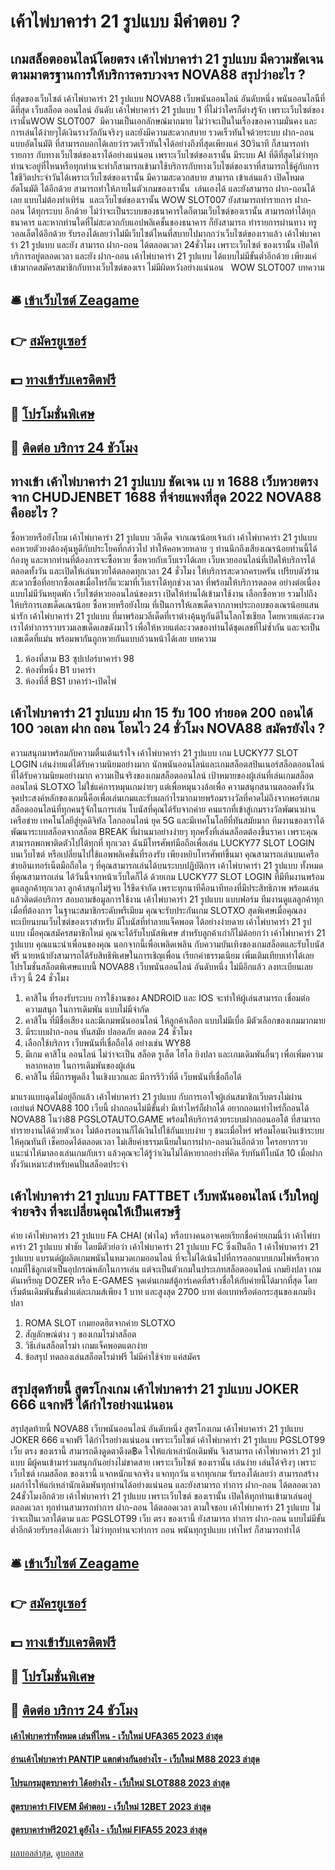 # เค้าไพ่บาคาร่า 21 รูปแบบ มีคำตอบ ?
## เกมสล็อตออนไลน์โดยตรง เค้าไพ่บาคาร่า 21 รูปแบบ มีความชัดเจนตามมาตรฐานการให้บริการครบวงจร NOVA88 สรุปว่าอะไร ?
ที่สุดของเว็บไซต์ เค้าไพ่บาคาร่า 21 รูปแบบ NOVA88 เว็บพนันออนไลน์ อันดับหนึ่ง พนันออนไลนืที่ดีที่สุด เว็บสล็อต ออนไลน์ อันดับ เค้าไพ่บาคาร่า 21 รูปแบบ 1 ที่ไม่ว่าใครก็ต่างรู้จัก เพราะเว็บไซต์ของเรานั้นWOW SLOT007  มีความเป็นเอกลักษณ์มากมาย ไม่ว่าจะเป็นในเรื่องของความมั่นคง และการเล่นได้ง่ายๆได้เงินรางวัลกันจริงๆ และยังมีความสะดวกสบาย รวดเร็วทันใจด้วยระบบ ฝาก-ถอน แบบอัตโนมัติ ที่สามารถบอกได้เลยว่ารวดเร็วทันใจได้อย่างถึงที่สุดเพียงแค่ 30วินาที ก็สามารถทำรายการ กับทางเว็บไซต์ของเราได้อย่างแน่นอน เพราะเว็บไซต์ของเรานั้น มีระบบ AI ที่ดีที่สุดไม่ว่าทุกท่านจะอยู่ที่ไหนหรือทุกท่านจะทำก็สามารถเข้ามาใช้บริการกับทางเว็บไซต์ของเราที่สามารถใช้คู่กับการใชชีวิตประจำวันได้เพราะเว็บไซต์ของเรานั้น มีความสะดวกสบาย สามารถ เข้าเล่นแล้ว เปิดโหมด อัตโนมัติ ได้อีกด้วย สามารถทำให้ภายในตัวเกมของเรานั้น  เล่นเองได้ และยังสามารถ ฝาก-ถอนได้เลย แบบไม่ต้องทำเทิร์น  และเว็บไซต์ของเรานั้น WOW SLOT007 ยังสามารถทำรายการ ฝาก-ถอน ได้ทุกระบบ อีกด้วย ไม่ว่าจะเป็นระบบของธนาคารใดก็ตามเว็บไซต์ของเรานั้น สามารถทำได้ทุกธนาคาร และหากท่านใดที่ไม่สะดวกกับแอปพลิเคชั้นของธนาคาร ก็ยังสามารถ ทำรายการผ่านทาง ทรูวอลเล็ตได้อีกด้วย รับรองได้เลยว่าไม่มีเว็บไซต์ไหนที่สบายไปมากกว่าเว็บไซต์ของเราแล้ว เค้าไพ่บาคาร่า 21 รูปแบบ และยัง สามารถ ฝาก-ถอน ได้ตลอดเวลา 24ชั่วโมง เพราะเว็บไซต์ ของเรานั้น เปิดให้บริการอยู่ตลอดเวลา และยัง ฝาก-ถอน เค้าไพ่บาคาร่า 21 รูปแบบ ได้แบบไม่มีขั้นต่ำอีกด้วย เพียงแค่เข้ามากดสมัครสมาชิกกับทางเว็บไซต์ของเรา ไม่มีผิดหวังอย่างแน่นอน   WOW SLOT007
บทความ

## 🛎 [เข้าเว็บไซต์ Zeagame](https://bit.ly/3SdLNi2)
## 👉 [สมัครยูเซอร์](https://bit.ly/3SdLNi2)
## 💵 [ทางเข้ารับเครดิตฟรี](https://bit.ly/3dyRKHj)
## 👑 [โปรโมชั่นพิเศษ](https://bit.ly/3dyRKHj)
## 📱 [ติดต่อ บริการ 24 ชัวโมง](https://bit.ly/3dyRKHj)

## ทางเข้า เค้าไพ่บาคาร่า 21 รูปแบบ ชัดเจน เบ ท 1688 เว็บหวยตรงจาก CHUDJENBET 1688 ที่จ่ายแพงที่สุด 2022 NOVA88 คืออะไร ?
ซื้อหวยหรือยังโยม เค้าไพ่บาคาร่า 21 รูปแบบ วลีเด็ด จากเณรน้อยเจ้าเก่า เค้าไพ่บาคาร่า 21 รูปแบบ คอหวยตัวยงต้องคุ้นหูดีกับประโยคที่กล่าวไป ทำให้คอหวยหลาย ๆ ท่านนึกถึงเสียงเณรน้อยท่านนี้ได้ก้องหู และหากท่านที่ต้องการจะซื้อหวย ซื้อหวยกับเว็บเราได้เลย เว็บหวยออนไลน์ที่เปิดให้บริการได้ตลอดทั้งวัน และเปิดให้เล่นหวยได้ตลอดทุกเวลา 24 ชั่วโมง ให้บริการสะดวกครบครัน เปรียบดังร้านสะดวกซื้อที่อยากซื้อเลขเมื่อไหร่ก็แวะมาที่เว็บเราได้ทุกช่วงเวลา ที่พร้อมให้บริการตลอด อย่างต่อเนื่อง แบบไม่มีวันหยุดพัก เว็บไซต์หวยออนไลน์ของเรา เปิดให้ท่านได้เข้ามาใช้งาน เลือกซื้อหวย รวมไปถึง ให้บริการเลขเด็ดเณรน้อย ซื้อหวยหรือยังโยม ที่เป็นการให้เลขเด็ดจากภาพประกอบของเณรน้อยแสนน่ารัก เค้าไพ่บาคาร่า 21 รูปแบบ ที่มาพร้อมวลีเด็ดที่เราต่างคุ้นหูกันดีในโลกโซเชียล โดยหวยแต่ละงวด เราได้ทำการรวบรวมเลขเด็ดเลขดังมาไว้ เพื่อให้หวยแต่ละงวดของท่านได้ชุดเลขที่ไม่ซ้ำกัน และจะเป็นเลขเด็ดที่แม่น พร้อมพากันถูกหวยกันแบบถ้วนหน้าได้เลย
บทความ
1. ห้องที่สาม B3 ซุปเปอร์บาคาร่า 98
2. ห้องที่หนึ่ง B1 บาคาร่า
3. ห้องที่สี่ BS1 บาคาร่า-เปิดไพ่

## เค้าไพ่บาคาร่า 21 รูปแบบ ฝาก 15 รับ 100 ทํายอด 200 ถอนได้ 100 วอเลท ฝาก ถอน โอนไว 24 ชั่วโมง NOVA88 สมัครยังไง ?
ความสนุกมาพร้อมกับความตื่นเต้นเร้าใจ เค้าไพ่บาคาร่า 21 รูปแบบ เกม LUCKY77 SLOT LOGIN เล่นง่ายแต่ได้รับความนิยมอย่างมาก นักพนันออนไลน์และเกมสล็อตสปินเนอร์สล็อตออนไลน์ที่ได้รับความนิยมอย่างมาก ความเป็นจริงของเกมสล็อตออนไลน์ เป้าหมายของผู้เล่นที่เล่นเกมสล็อตออนไลน์ SLOTXO ไม่ใช่แค่การหมุนเกมง่ายๆ แต่เพื่อหมุนวงล้อเพื่อ ความสนุกสนานตลอดทั้งวัน จุดประสงค์หลักของเกมนี้คือเพื่อเล่นเกมและรับผลกำไรมากมายพร้อมรางวัลที่คาดไม่ถึงจากพอร์ตเกมสล็อตออนไลน์ที่ทุกคนรู้จักในการเล่น โบนัสที่คุณได้รับจากค่าย คนแรกที่เข้าสู่เกมรางวัลพัฒนาผ่าน เครือข่าย
เทคโนโลยีสู่ยุคดิจิทัล โลกออนไลน์ ยุค 5G และมีเทคโนโลยีที่ทันสมัยมาก ทีมงานของเราได้พัฒนาระบบสล็อตจากสล็อต BREAK ที่ผ่านมาอย่างง่ายๆ ทุกครั้งที่เล่นสล็อตต้องขึ้นราคา เพราะคุณสามารถพกพาติดตัวไปได้ทุกที่ ทุกเวลา ฉันมีโทรศัพท์มือถือเพื่อเล่น LUCKY77 SLOT LOGIN บนเว็บไซต์ หรือเปลี่ยนไปใช้แอพพลิเคชั่นที่รองรับ เพียงหยิบโทรศัพท์ขึ้นมา คุณสามารถเล่นบนเครือข่ายอินเทอร์เน็ตมือถือใด ๆ ที่คุณสามารถเล่นได้บนระบบปฏิบัติการ เค้าไพ่บาคาร่า 21 รูปแบบ ทั้งหมดที่คุณสามารถเล่น ได้วันนี้จากหน้าเว็บใดก็ได้
ด้วยเกม LUCKY77 SLOT LOGIN ที่มีทีมงานพร้อม ดูแลลูกค้าทุกเวลา ลูกค้าสนุกไม่รู้จบ ไร้ขีดจำกัด เพราะทุกนาทีคือนาทีทองที่มีประสิทธิภาพ พร้อมเล่นแล้วติดต่อบริการ สอบถามข้อมูลการใช้งาน เค้าไพ่บาคาร่า 21 รูปแบบ แบบฟอร์ม ทีมงานดูแลลูกค้าทุกเมื่อที่ต้องการ ในฐานะสมาชิกระดับพรีเมียม คุณจะรับประกันเกม SLOTXO สุดพิเศษเมื่อคุณลงทะเบียนบนเว็บไซต์ของเราสำหรับ มีโบนัสที่ทำลายแจ็คพอต ได้อย่างง่ายดาย เค้าไพ่บาคาร่า 21 รูปแบบ เมื่อคุณสมัครสมาชิกใหม่ คุณจะได้รับโบนัสพิเศษ สำหรับลูกค้าเก่าก็ไม่ด้อยกว่า เค้าไพ่บาคาร่า 21 รูปแบบ คุณแนะนำเพื่อนของคุณ นอกจากนี้เพื่อเพลิดเพลิน กับความบันเทิงของเกมสล็อตและรับโบนัสฟรี นายหน้ายังสามารถได้รับสิทธิพิเศษในการเชิญเพื่อน เรียกค่าธรรมเนียม เพิ่มเติมเทียบเท่าได้เลย โปรโมชั่นสล็อตพิเศษแบบนี้ NOVA88 เว็บพนันออนไลน์ อันดับหนึ่ง ไม่มีอีกแล้ว ลงทะเบียนเลย เร็วๆ นี้ 24 ชั่วโมง
1. คาสิโน ที่รองรับระบบ การใช้งานของ ANDROID และ IOS จะทำให้ผู้เล่นสามารถ เชื่อมต่อความสนุก ในการเดิมพัน แบบไม่มีจำกัด
2. คาสิโน ที่มีชื่อเสียง และมีเกมพนันออนไลน์ ให้ลูกค้าเลือก แบบไม่มีเบื่อ มีตัวเลือกของเกมมากมาย
3. มีระบบฝาก-ถอน ทันสมัย ปลอดภัย ตลอด 24 ชั่วโมง
4. เลือกใช้บริการ เว็บพนันที่เชื่อถือได้ อย่างเช่น WY88
5. มีเกม คาสิโน ออนไลน์ ไม่ว่าจะเป็น สล็อต รูเล็ต ไฮโล ยิงปลา และเกมเดิมพันอื่นๆ เพื่อเพิ่มความหลากหลาย ในการเดิมพันของผู้เล่น
6. คาสิโน ที่มีการพูดถึง ในเชิงบวกและ มีการรีวิวที่ดี เว็บพนันที่เชื่อถือได้

มาแรงแบบฉุดไม่อยู่อีกแล้ว เค้าไพ่บาคาร่า 21 รูปแบบ กับการเอาใจผู้เล่นสมาชิกเว็บตรงไม่ผ่านเอเย่นต์ NOVA88 100 เว็บนี้ ฝากถอนไม่มีขั้นต่ำ มีเท่าไหร่ก็ฝากได้ อยากถอนเท่าไหร่ก็ถอนได้ NOVA88 โนว่า88 PGSLOTAUTO.GAME พร้อมให้บริการด้วยระบบฝากถอนออโต้ ที่สามารถทำรายงานได้ด้วยตัวเอง ไม่ต้องรอนานก็ได้เงินไปใช้กันแบบง่าย ๆ ชนะเมื่อไหร่ พร้อมโอนเงินเข้าระบบให้คุณทันที เช็คยอดได้ตลอดเวลา ไม่เสียค่าธรรมเนียมในการฝาก-ถอนเงินอีกด้วย ใครอยากรวยแนะนำให้มาลองเล่นเกมกับเรา แล้วคุณจะได้รู้ว่าเงินไม่ได้หายากอย่างที่คิด
รับทันทีโบนัส 10 เมื่อฝากทั้งวันเหมาะสำหรับคนปั่นสล็อตประจำ

## เค้าไพ่บาคาร่า 21 รูปแบบ FATTBET เว็บพนันออนไลน์ เว็บใหญ่จ่ายจริง ที่จะเปลี่ยนคุณให้เป็นเศรษฐี
ค่าย เค้าไพ่บาคาร่า 21 รูปแบบ FA CHAI (ฟาไฉ) หรือบางคนอาจเคยเรียกชื่อค่ายเกมนี้ว่า เค้าไพ่บาคาร่า 21 รูปแบบ ฟาชัย โดยมีตัวย่อว่า เค้าไพ่บาคาร่า 21 รูปแบบ FC ซึ่งเป็นอีก 1 เค้าไพ่บาคาร่า 21 รูปแบบ แบรนด์ผู้ผลิตเกมพนันในหมวดเกมออนไลน์ ที่จะไม่ได้เน้นไปที่การออกแบบเกมไพ่หรือพวกเกมที่ใช้ลูกเต๋าเป็นอุปกรณ์หลักในการเล่น แต่จะเป็นตัวเกมในประเภทสล็อตออนไลน์ เกมยิงปลา เกมดันเหรียญ DOZER หรือ E-GAMES จุดเด่นเกมส์ตู้อาร์เคดที่สร้างชื่อให้กับค่ายนี้ได้มากที่สุด โดยเริ่มต้นเดิมพันขั้นต่ำแต่ละเกมส์เพียง 1 บาท และสูงสุด 2700 บาท ต่อเบทหรือต่อกระสุนของเกมยิงปลา
1. ROMA SLOT เกมยอดฮิตจากค่าย SLOTXO
2. สัญลักษณ์ต่าง ๆ ของเกมโรม่าสล็อต
3. วิธีเล่นสล็อตโรม่า เกมแจ็คพอตแตกง่าย
4. ข้อสรุป ทดลองเล่นสล็อตโรม่าฟรี ไม่มีค่าใช้จ่าย แค่สมัคร

## สรุปสุดท้ายนี้ สูตรโกงเกม เค้าไพ่บาคาร่า 21 รูปแบบ JOKER 666 แจกฟรี ได้กำไรอย่างแน่นอน
สรุปสุดท้ายนี้ NOVA88 เว็บพนันออนไลน์ อันดับหนึ่ง สูตรโกงเกม เค้าไพ่บาคาร่า 21 รูปแบบ JOKER 666 แจกฟรี ได้กำไรอย่างแน่นอน เพราะเว็บไซต์ เค้าไพ่บาคาร่า 21 รูปแบบ PGSLOT99 เว็บ ตรง ของเรานี้ สามารถดึงดูดตาดึงด฿ด ใจให้แก่เหล่านักเดิมพัน จึงสามารถ เค้าไพ่บาคาร่า 21 รูปแบบ มีผู้คนเข้ามาร่วมสนุกกันอย่างไม่ขาดสาย เพราะเว็บไซต์ ของเรานั้น เล่นง่าย เล่นได้จริงๆ เพราะเว็บไซต์ เกมสล็อต ของเรานี้ แจกหนักแจกจริง แจกทุกวัน แจกทุกเกม รับรองได้เลยว่า สามารถสร้างผลกำไรให้แก่เหล่านักเดิมพันทุกท่านได้อย่างแน่นอน และยังสามารถ ทำการ ฝาก-ถอน ได้ตลอดเวลา 24ชั่วโมงอีกด้วย เค้าไพ่บาคาร่า 21 รูปแบบ เพราะเว็บไซต์ ของเรานั้น เปิดให้ทุกท่านเข้ามาเล่นอยู่ตลอดเวลา ทุกท่านสามารถทำการ ฝาก-ถอน ได้ตลอดเวลา ตามใจชอบ เค้าไพ่บาคาร่า 21 รูปแบบ ไม่ว่าจะเป็นเวลาใด้ตาม และ PGSLOT99 เว็บ ตรง ของเรานี้ ยังสามารถ ทำการ ฝาก-ถอน แบบไม่มีขั้นต่ำอีกด้วยรับรองได้เลยว่า ไม่ว่าทุกท่านจะทำการ ถอน พนันทุกรูปแบบ เท่าไหร่ ก็สามารถทำได้

## 🛎 [เข้าเว็บไซต์ Zeagame](https://bit.ly/3SdLNi2)
## 👉 [สมัครยูเซอร์](https://bit.ly/3SdLNi2)
## 💵 [ทางเข้ารับเครดิตฟรี](https://bit.ly/3dyRKHj)
## 👑 [โปรโมชั่นพิเศษ](https://bit.ly/3dyRKHj)
## 📱 [ติดต่อ บริการ 24 ชัวโมง](https://bit.ly/3dyRKHj)

#### [เค้าไพ่บาคาร่าทั้งหมด เล่นที่ไหน - เว็บใหม่ UFA365 2023 ล่าสุด](https://atom.io/themes/เค้าไพ่บาคาร่าทั้งหมด%20เล่นที่ไหน%20-%20เว็บใหม่%20ufa365%202023%20ล่าสุด)
#### [อ่านเค้าไพ่บาคาร่า PANTIP แตกต่างกันอย่างไร - เว็บใหม่ M88 2023 ล่าสุด](https://atom.io/themes/อ่านเค้าไพ่บาคาร่า%20pantip%20แตกต่างกันอย่างไร%20-%20เว็บใหม่%20m88%202023%20ล่าสุด)
#### [โปรแกรมสูตรบาคาร่า ได้อย่างไร - เว็บใหม่ SLOT888 2023 ล่าสุด](https://atom.io/themes/โปรแกรมสูตรบาคาร่า%20ได้อย่างไร%20-%20เว็บใหม่%20slot888%202023%20ล่าสุด)
#### [สูตรบาคาร่า FIVEM มีคำตอบ - เว็บใหม่ 12BET 2023 ล่าสุด](https://atom.io/themes/สูตรบาคาร่า%20fivem%20มีคำตอบ%20-%20เว็บใหม่%2012bet%202023%20ล่าสุด)
#### [สูตรบาคาร่าฟรี2021 ดูยังไง - เว็บใหม่ FIFA55 2023 ล่าสุด](https://atom.io/themes/สูตรบาคาร่าฟรี2021%20ดูยังไง%20-%20เว็บใหม่%20fifa55%202023%20ล่าสุด)

[ผลบอลล่าสุด](https://siamsport.tv "ผลบอลล่าสุด"), [ดูบอลสด](https://siamsport.tv/ดูบอลสด "ดูบอลสด")
